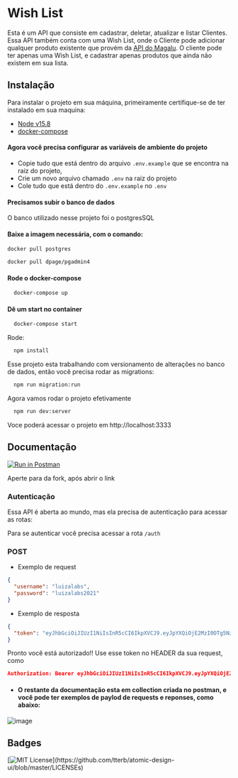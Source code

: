 # Wish List

Esta é um API que consiste em cadastrar, deletar, atualizar e listar Clientes. Essa API também conta com uma Wish List,
onde o Cliente pode adicionar qualquer produto existente que provém da [API do Magalu](https://gist.github.com/Bgouveia/9e043a3eba439489a35e70d1b5ea08ec).
O cliente pode ter apenas uma Wish List, e cadastrar apenas produtos que ainda não existem em sua lista.

## Instalação

Para instalar o projeto em sua máquina, primeiramente certifique-se de ter instalado em sua maquina:

- [Node v15.8](https://nodejs.org/en/)
- [docker-compose](https://docs.docker.com/compose/install/)

#### Agora você precisa configurar as variáveis de ambiente do projeto

- Copie tudo que está dentro do arquivo `.env.example` que se encontra na raiz do projeto,
- Crie um novo arquivo chamado `.env` na raiz do projeto
- Cole tudo que está dentro do `.env.example` no `.env`

#### Precisamos subir o banco de dados

O banco utilizado nesse projeto foi o postgresSQL

#### Baixe a imagem necessária, com o comando: 

```bash
docker pull postgres
```
```bash
docker pull dpage/pgadmin4
```

#### Rode o docker-compose

```bash
  docker-compose up
```

#### Dê um start no container

```bash
  docker-compose start
```

Rode:
```bash
  npm install
```

Esse projeto esta trabalhando com versionamento de alterações no banco de dados, então você precisa rodar as migrations:

```bash
  npm run migration:run
```

Agora vamos rodar o projeto efetivamente

```bash
  npm run dev:server
```

Voce poderá acessar o projeto em http://localhost:3333



## Documentação

[![Run in Postman](https://run.pstmn.io/button.svg)](https://god.gw.postman.com/run-collection/15211771-83bb0598-95a1-4b3e-a7be-a31a1310ce40?action=collection%2Ffork&collection-url=entityId%3D15211771-83bb0598-95a1-4b3e-a7be-a31a1310ce40%26entityType%3Dcollection%26workspaceId%3D3f8dca9d-7bfc-4302-baf3-a11aa9475cb2)

Aperte para da fork, após abrir o link

### Autenticação

Essa API é aberta ao mundo, mas ela precisa de autenticação para acessar as rotas:

Para se autenticar você precisa acessar a rota `/auth`

### POST

- Exemplo de request

```json
{
  "username": "luizalabs",
  "password": "luizalabs2021"
}
```

- Exemplo de resposta

```json
{
  "token": "eyJhbGciOiJIUzI1NiIsInR5cCI6IkpXVCJ9.eyJpYXQiOjE2MzI0OTg5NzUsImV4cCI6MTYzMjU4NTM3NSwic3ViIjoibHVpemFsYWJzIn0.Qh3F5Q5JuSnPM9Ukxqyi5edZMBzInyEmk9PdYFeoUFQ"
}
```

Pronto você está autorizado!! Use esse token no HEADER da sua request, como

```json
Authorization: Bearer eyJhbGciOiJIUzI1NiIsInR5cCI6IkpXVCJ9.eyJpYXQiOjE2MzI0OTg5NzUsImV4cCI6MTYzMjU4NTM3NSwic3ViIjoibHVpemFsYWJzIn0.Qh3F5Q5JuSnPM9Ukxqyi5edZMBzInyEmk9PdYFeoUFQ
```

- #### O restante da documentação esta em collection criada no postman, e você pode ter exemplos de paylod de requests e reponses, como abaixo:

![image](https://user-images.githubusercontent.com/29736189/134744970-f06cd87e-3628-4d52-85db-0a624cd7f567.png)


## Badges

[![MIT License](https://img.shields.io/apm/l/atomic-design-ui.svg?)](https://github.com/tterb/atomic-design-ui/blob/master/LICENSEs)
